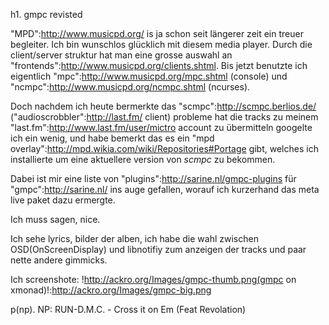 h1. gmpc revisted


"MPD":http://www.musicpd.org/ is ja schon seit längerer zeit ein
treuer begleiter. Ich bin wunschlos glücklich mit diesem media player.
Durch die client/server struktur hat man eine grosse auswahl an
"frontends":http://www.musicpd.org/clients.shtml. Bis jetzt benutzte
ich eigentlich "mpc":http://www.musicpd.org/mpc.shtml (console) und
"ncmpc":http://www.musicpd.org/ncmpc.shtml (ncurses).

Doch nachdem ich heute bermerkte das "scmpc":http://scmpc.berlios.de/
("audioscrobbler":http://last.fm/ client) probleme hat die tracks zu
meinem "last.fm":http://www.last.fm/user/mictro account zu übermitteln
googelte ich ein wenig, und habe bemerkt das es ein "mpd
overlay":http://mpd.wikia.com/wiki/Repositories#Portage gibt, welches
ich installierte um eine aktuellere version von _scmpc_ zu bekommen.

Dabei ist mir eine liste von "plugins":http://sarine.nl/gmpc-plugins
für "gmpc":http://sarine.nl/ ins auge gefallen, worauf ich kurzerhand
das meta live paket dazu ermergte.

Ich muss sagen, nice.

Ich sehe lyrics, bilder der alben, ich habe die wahl zwischen
OSD(OnScreenDisplay) und libnotifiy zum anzeigen der tracks und paar
nette andere gimmicks.

Ich screenshote:
!http://ackro.org/Images/gmpc-thumb.png(gmpc on xmonad)!:http://ackro.org/Images/gmpc-big.png

p(np). NP: RUN-D.M.C. - Cross it on Em (Feat Revolation)
